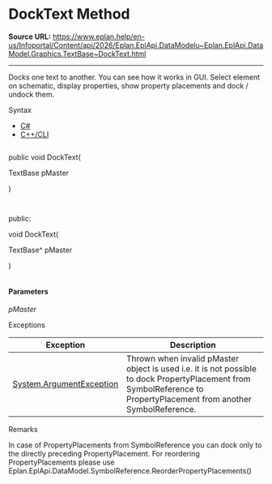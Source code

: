 # DockText Method

**Source URL:** https://www.eplan.help/en-us/Infoportal/Content/api/2026/Eplan.EplApi.DataModelu~Eplan.EplApi.DataModel.Graphics.TextBase~DockText.html

---

Docks one text to another. You can see how it works in GUI. Select element on schematic, display properties, show property placements and dock / undock them.

Syntax

- [C#](#i-syntax-CS)
- [C++/CLI](#i-syntax-CPP2005)

```
```
public void DockText( 

   TextBase pMaster

)
```
```

```
```
public:

void DockText( 

   TextBase^ pMaster

)
```
```

#### Parameters

*pMaster*

Exceptions

| Exception | Description |
| --- | --- |
| [System.ArgumentException](#) | Thrown when invalid pMaster object is used i.e. it is not possible to dock PropertyPlacement from SymbolReference to PropertyPlacement from another SymbolReference. |

Remarks

In case of PropertyPlacements from SymbolReference you can dock only to the directly preceding PropertyPlacement. For reordering PropertyPlacements please use Eplan.EplApi.DataModel.SymbolReference.ReorderPropertyPlacements()
